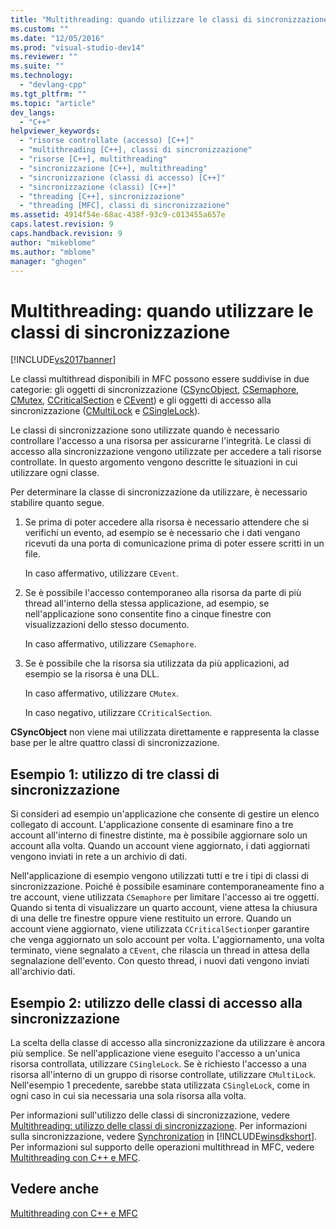 ```yaml
---
title: "Multithreading: quando utilizzare le classi di sincronizzazione | Microsoft Docs"
ms.custom: ""
ms.date: "12/05/2016"
ms.prod: "visual-studio-dev14"
ms.reviewer: ""
ms.suite: ""
ms.technology: 
  - "devlang-cpp"
ms.tgt_pltfrm: ""
ms.topic: "article"
dev_langs: 
  - "C++"
helpviewer_keywords: 
  - "risorse controllate (accesso) [C++]"
  - "multithreading [C++], classi di sincronizzazione"
  - "risorse [C++], multithreading"
  - "sincronizzazione [C++], multithreading"
  - "sincronizzazione (classi di accesso) [C++]"
  - "sincronizzazione (classi) [C++]"
  - "threading [C++], sincronizzazione"
  - "threading [MFC], classi di sincronizzazione"
ms.assetid: 4914f54e-68ac-438f-93c9-c013455a657e
caps.latest.revision: 9
caps.handback.revision: 9
author: "mikeblome"
ms.author: "mblome"
manager: "ghogen"
---
```

# Multithreading: quando utilizzare le classi di sincronizzazione
[!INCLUDE[vs2017banner](../assembler/inline/includes/vs2017banner.md)]

Le classi multithread disponibili in MFC possono essere suddivise in due categorie: gli oggetti di sincronizzazione \([CSyncObject](../mfc/reference/csyncobject-class.md), [CSemaphore](../mfc/reference/csemaphore-class.md), [CMutex](../mfc/reference/cmutex-class.md), [CCriticalSection](../mfc/reference/ccriticalsection-class.md) e [CEvent](../mfc/reference/cevent-class.md)\) e gli oggetti di accesso alla sincronizzazione \([CMultiLock](../mfc/reference/cmultilock-class.md) e [CSingleLock](../mfc/reference/csinglelock-class.md)\).  
  
 Le classi di sincronizzazione sono utilizzate quando è necessario controllare l'accesso a una risorsa per assicurarne l'integrità.  Le classi di accesso alla sincronizzazione vengono utilizzate per accedere a tali risorse controllate.  In questo argomento vengono descritte le situazioni in cui utilizzare ogni classe.  
  
 Per determinare la classe di sincronizzazione da utilizzare, è necessario stabilire quanto segue.  
  
1.  Se prima di poter accedere alla risorsa è necessario attendere che si verifichi un evento, ad esempio se è necessario che i dati vengano ricevuti da una porta di comunicazione prima di poter essere scritti in un file.  
  
     In caso affermativo, utilizzare `CEvent`.  
  
2.  Se è possibile l'accesso contemporaneo alla risorsa da parte di più thread all'interno della stessa applicazione, ad esempio, se nell'applicazione sono consentite fino a cinque finestre con visualizzazioni dello stesso documento.  
  
     In caso affermativo, utilizzare `CSemaphore`.  
  
3.  Se è possibile che la risorsa sia utilizzata da più applicazioni, ad esempio se la risorsa è una DLL.  
  
     In caso affermativo, utilizzare `CMutex`.  
  
     In caso negativo, utilizzare `CCriticalSection`.  
  
 **CSyncObject** non viene mai utilizzata direttamente  e rappresenta la classe base per le altre quattro classi di sincronizzazione.  
  
## Esempio 1: utilizzo di tre classi di sincronizzazione  
 Si consideri ad esempio un'applicazione che consente di gestire un elenco collegato di account.  L'applicazione consente di esaminare fino a tre account all'interno di finestre distinte, ma è possibile aggiornare solo un account alla volta.  Quando un account viene aggiornato, i dati aggiornati vengono inviati in rete a un archivio di dati.  
  
 Nell'applicazione di esempio vengono utilizzati tutti e tre i tipi di classi di sincronizzazione.  Poiché è possibile esaminare contemporaneamente fino a tre account, viene utilizzata `CSemaphore` per limitare l'accesso ai tre oggetti.  Quando si tenta di visualizzare un quarto account, viene attesa la chiusura di una delle tre finestre oppure viene restituito un errore.  Quando un account viene aggiornato, viene utilizzata `CCriticalSection`per garantire che venga aggiornato un solo account per volta.  L'aggiornamento, una volta terminato, viene segnalato a `CEvent`, che rilascia un thread in attesa della segnalazione dell'evento.  Con questo thread, i nuovi dati vengono inviati all'archivio dati.  
  
## Esempio 2: utilizzo delle classi di accesso alla sincronizzazione  
 La scelta della classe di accesso alla sincronizzazione da utilizzare è ancora più semplice.  Se nell'applicazione viene eseguito l'accesso a un'unica risorsa controllata, utilizzare `CSingleLock`.  Se è richiesto l'accesso a una risorsa all'interno di un gruppo di risorse controllate, utilizzare `CMultiLock`.  Nell'esempio 1 precedente, sarebbe stata utilizzata `CSingleLock`, come in ogni caso in cui sia necessaria una sola risorsa alla volta.  
  
 Per informazioni sull'utilizzo delle classi di sincronizzazione, vedere [Multithreading: utilizzo delle classi di sincronizzazione](../parallel/multithreading-how-to-use-the-synchronization-classes.md).  Per informazioni sulla sincronizzazione, vedere [Synchronization](http://msdn.microsoft.com/library/windows/desktop/ms686353) in [!INCLUDE[winsdkshort](../atl/reference/includes/winsdkshort_md.md)].  Per informazioni sul supporto delle operazioni multithread in MFC, vedere [Multithreading con C\+\+ e MFC](../parallel/multithreading-with-cpp-and-mfc.md).  
  
## Vedere anche  
 [Multithreading con C\+\+ e MFC](../parallel/multithreading-with-cpp-and-mfc.md)